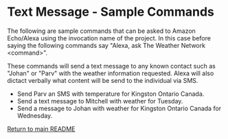 # Text Message - Sample Commands

The following are sample commands that can be asked to Amazon Echo/Alexa using the invocation name of the project.
In this case before saying the following commands say "Alexa, ask The Weather Network \<command\>".
	
These commands will send a text message to any known contact such as "Johan" or "Parv" with the weather information requested.
Alexa will also dictact verbally what content will be send to the individual via SMS.
	
* Send Parv an SMS with temperature for Kingston Ontario Canada.
* Send a text message to Mitchell with weather for Tuesday.
* Send a message to Johan with weather for Kingston Ontario Canada for Wednesday.

[Return to main README](../README.md)
